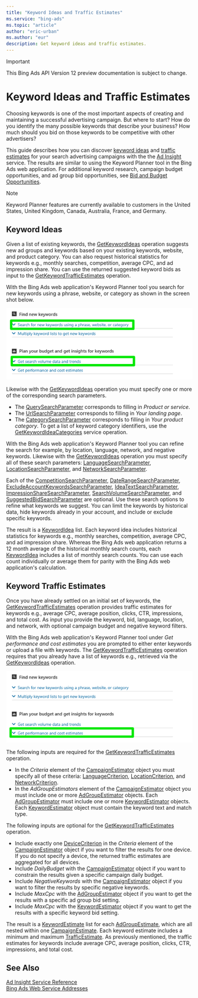 ```yaml
---
title: "Keyword Ideas and Traffic Estimates"
ms.service: "bing-ads"
ms.topic: "article"
author: "eric-urban"
ms.author: "eur"
description: Get keyword ideas and traffic estimates.
---
```

> [!IMPORTANT]
> This Bing Ads API Version 12 preview documentation is subject to change.

# Keyword Ideas and Traffic Estimates
Choosing keywords is one of the most important aspects of creating and maintaining a successful advertising campaign. But where to start? How do you identify the many possible keywords that describe your business? How much should you bid on those keywords to be competitive with other advertisers?

This guide describes how you can discover [keyword ideas](#keywordideas) and [traffic estimates](#keywordtrafficestimates) for your search advertising campaigns with the the [Ad Insight](../ad-insight-service/ad-insight-service-reference.md) service. The results are similar to using the Keyword Planner tool in the Bing Ads web application. For additional keyword research, campaign budget opportunities, and ad group bid opportunities, see [Bid and Budget Opportunities](../guides/budget-bid-opportunities.md). 

> [!NOTE]
> Keyword Planner features are currently available to customers in the United States, United Kingdom, Canada, Australia, France, and Germany.

## <a name="keywordideas"></a>Keyword Ideas
Given a list of existing keywords, the [GetKeywordIdeas](../ad-insight-service/getkeywordideas.md) operation suggests new ad groups and keywords based on your existing keywords, website, and product category. You can also request historical statistics for keywords e.g., monthly searches, competition, average CPC, and ad impression share. You can use the returned suggested keyword bids as input to the [GetKeywordTrafficEstimates](../ad-insight-service/getkeywordtrafficestimates.md) operation.

With the Bing Ads web application's Keyword Planner tool you search for new keywords using a phrase, website, or category as shown in the screen shot below.
 
![GetKeywordIdeas to Keyword Planner UI](../guides/media/getkeywordideas-keyword-planner-ui.png "GetKeywordIdeas to Keyword Planner UI")

Likewise with the [GetKeywordIdeas](../ad-insight-service/getkeywordideas.md) operation you must specify one or more of the corresponding search parameters.
-  The [QuerySearchParameter](../ad-insight-service/querysearchparameter.md) corresponds to filling in *Product or service*.
-  The [UrlSearchParameter](../ad-insight-service/urlsearchparameter.md) corresponds to filling in *Your landing page*.
-  The [CategorySearchParameter](../ad-insight-service/categorysearchparameter.md) corresponds to filling in *Your product category*. To get a list of keyword category identifiers, use the [GetKeywordIdeaCategories](../ad-insight-service/getkeywordideacategories.md) service operation.

With the Bing Ads web application's Keyword Planner tool you can refine the search for example, by location, language, network, and negative keywords. Likewise with the [GetKeywordIdeas](../ad-insight-service/getkeywordideas.md) operation you must specify all of these search parameters: [LanguageSearchParameter](../ad-insight-service/languagesearchparameter.md), [LocationSearchParameter](../ad-insight-service/locationsearchparameter.md), and [NetworkSearchParameter](../ad-insight-service/networksearchparameter.md). 

Each of the [CompetitionSearchParameter](../ad-insight-service/competitionsearchparameter.md), [DateRangeSearchParameter](../ad-insight-service/daterangesearchparameter.md), [ExcludeAccountKeywordsSearchParameter](../ad-insight-service/excludeaccountkeywordssearchparameter.md), [IdeaTextSearchParameter](../ad-insight-service/ideatextsearchparameter.md), [ImpressionShareSearchParameter](../ad-insight-service/impressionsharesearchparameter.md), [SearchVolumeSearchParameter](../ad-insight-service/searchvolumesearchparameter.md), and [SuggestedBidSearchParameter](../ad-insight-service/suggestedbidsearchparameter.md) are optional. Use these search options to refine what keywords we suggest. You can limit the keywords by historical data, hide keywords already in your account, and include or exclude specific keywords.

The result is a [KeywordIdea](../ad-insight-service/keywordidea.md) list. Each keyword idea includes historical statistics for keywords e.g., monthly searches, competition, average CPC, and ad impression share. Whereas the Bing Ads web application returns a 12 month average of the historical monthly search counts, each [KeywordIdea](../ad-insight-service/keywordidea.md) includes a list of monthly search counts. You can use each count individually or average them for parity with the Bing Ads web application's calculation.

## <a name="keywordtrafficestimates"></a>Keyword Traffic Estimates
Once you have already settled on an initial set of keywords, the [GetKeywordTrafficEstimates](../ad-insight-service/getkeywordtrafficestimates.md) operation provides traffic estimates for keywords e.g., average CPC, average position, clicks, CTR, impressions, and total cost. As input you provide the keyword, bid, language, location, and network, with optional campaign budget and negative keyword filters.

With the Bing Ads web application's Keyword Planner tool under *Get performance and cost estimates* you are prompted to either enter keywords or upload a file with keywords. The [GetKeywordTrafficEstimates](../ad-insight-service/getkeywordtrafficestimates.md) operation requires that you already have a list of keywords e.g., retrieved via the [GetKeywordIdeas](../ad-insight-service/getkeywordideas.md) operation. 

![GetKeywordTrafficEstimates to Keyword Planner UI](../guides/media/getkeywordtrafficestimates-keyword-planner-ui.png "GetKeywordTrafficEstimates to Keyword Planner UI")

The following inputs are required for the [GetKeywordTrafficEstimates](../ad-insight-service/getkeywordtrafficestimates.md) operation.
-  In the *Criteria* element of the [CampaignEstimator](../ad-insight-service/campaignestimator.md) object you must specify all of these criteria: [LanguageCriterion](../ad-insight-service/languagecriterion.md), [LocationCriterion](../ad-insight-service/locationcriterion.md), and [NetworkCriterion](../ad-insight-service/networkcriterion.md).
- In the *AdGroupEstimators* element of the [CampaignEstimator](../ad-insight-service/campaignestimator.md) object you must include one or more [AdGroupEstimator](../ad-insight-service/adgroupestimator.md) objects. Each [AdGroupEstimator](../ad-insight-service/adgroupestimator.md) must include one or more [KeywordEstimator](../ad-insight-service/keywordestimator.md) objects. Each [KeywordEstimator](../ad-insight-service/keywordestimator.md) object must contain the keyword text and match type.

The following inputs are optional for the [GetKeywordTrafficEstimates](../ad-insight-service/getkeywordtrafficestimates.md) operation.
- Include exactly one [DeviceCriterion](../ad-insight-service/devicecriterion.md) in the *Criteria* element of the [CampaignEstimator](../ad-insight-service/campaignestimator.md) object if you want to filter the results for one device. If you do not specify a device, the returned traffic estimates are aggregated for all devices.
- Include *DailyBudget* with the [CampaignEstimator](../ad-insight-service/campaignestimator.md) object if you want to constrain the results given a specific campaign daily budget.
- Include *NegativeKeywords* with the [CampaignEstimator](../ad-insight-service/campaignestimator.md) object if you want to filter the results by specific negative keywords.
- Include *MaxCpc* with the [AdGroupEstimator](../ad-insight-service/adgroupestimator.md) object if you want to get the results with a specific ad group bid setting.
- Include *MaxCpc* with the [KeywordEstimator](../ad-insight-service/keywordestimator.md) object if you want to get the results with a specific keyword bid setting.

The result is a [KeywordEstimate](../ad-insight-service/keywordestimate.md) list for each [AdGroupEstimate](../ad-insight-service/adgroupestimate.md), which are all nested within one [CampaignEstimate](../ad-insight-service/campaignestimate.md). Each keyword estimate includes a minimum and maximum [TrafficEstimate](../ad-insight-service/trafficestimate.md). As previously mentioned, the traffic estimates for keywords include average CPC, average position, clicks, CTR, impressions, and total cost.

## See Also
[Ad Insight Service Reference](../ad-insight-service/ad-insight-service-reference.md)  
[Bing Ads Web Service Addresses](../guides/web-service-addresses.md)  
